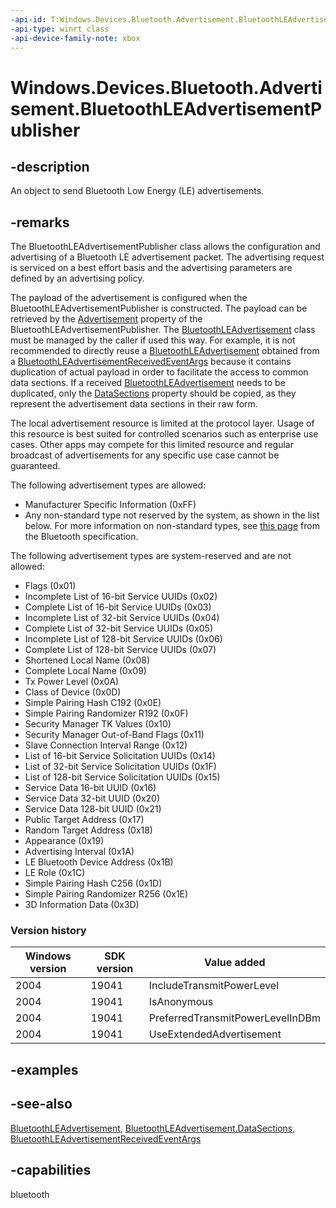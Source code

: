 ```yaml
---
-api-id: T:Windows.Devices.Bluetooth.Advertisement.BluetoothLEAdvertisementPublisher
-api-type: winrt class
-api-device-family-note: xbox
---
```


<!-- Class syntax.
public class BluetoothLEAdvertisementPublisher : Windows.Devices.Bluetooth.Advertisement.IBluetoothLEAdvertisementPublisher
-->

# Windows.Devices.Bluetooth.Advertisement.BluetoothLEAdvertisementPublisher

## -description
An object to send Bluetooth Low Energy (LE) advertisements.

## -remarks
The BluetoothLEAdvertisementPublisher class allows the configuration and advertising of a Bluetooth LE advertisement packet. The advertising request is serviced on a best effort basis and the advertising parameters are defined by an advertising policy.

The payload of the advertisement is configured when the BluetoothLEAdvertisementPublisher is constructed. The payload can be retrieved by the [Advertisement](bluetoothleadvertisementpublisher_advertisement.md) property of the BluetoothLEAdvertisementPublisher. The [BluetoothLEAdvertisement](bluetoothleadvertisement.md) class must be managed by the caller if used this way. For example, it is not recommended to directly reuse a [BluetoothLEAdvertisement](bluetoothleadvertisement.md) obtained from a [BluetoothLEAdvertisementReceivedEventArgs](bluetoothleadvertisementreceivedeventargs.md) because it contains duplication of actual payload in order to facilitate the access to common data sections. If a received [BluetoothLEAdvertisement](bluetoothleadvertisement.md) needs to be duplicated, only the [DataSections](bluetoothleadvertisement_datasections.md) property should be copied, as they represent the advertisement data sections in their raw form.

The local advertisement resource is limited at the protocol layer. Usage of this resource is best suited for controlled scenarios such as enterprise use cases. Other apps may compete for this limited resource and regular broadcast of advertisements for any specific use case cannot be guaranteed.

The following advertisement types are allowed:

+ Manufacturer Specific Information (0xFF)
+ Any non-standard type not reserved by the system, as shown in the list below. For more information on non-standard types, see [this page](https://www.bluetooth.org/specification/assigned-numbers/generic-access-profile) from the Bluetooth specification.

The following advertisement types are system-reserved and are not allowed:

+ Flags (0x01)
+ Incomplete List of 16-bit Service UUIDs (0x02)
+ Complete List of 16-bit Service UUIDs (0x03)
+ Incomplete List of 32-bit Service UUIDs (0x04)
+ Complete List of 32-bit Service UUIDs (0x05)
+ Incomplete List of 128-bit Service UUIDs (0x06)
+ Complete List of 128-bit Service UUIDs (0x07)
+ Shortened Local Name (0x08)
+ Complete Local Name (0x09)
+ Tx Power Level (0x0A)
+ Class of Device (0x0D)
+ Simple Pairing Hash C192 (0x0E)
+ Simple Pairing Randomizer R192 (0x0F)
+ Security Manager TK Values (0x10)
+ Security Manager Out-of-Band Flags (0x11)
+ Slave Connection Interval Range (0x12)
+ List of 16-bit Service Solicitation UUIDs (0x14)
+ List of 32-bit Service Solicitation UUIDs (0x1F)
+ List of 128-bit Service Solicitation UUIDs (0x15)
+ Service Data 16-bit UUID (0x16)
+ Service Data 32-bit UUID (0x20)
+ Service Data 128-bit UUID (0x21)
+ Public Target Address (0x17)
+ Random Target Address (0x18)
+ Appearance (0x19)
+ Advertising Interval (0x1A)
+ LE Bluetooth Device Address (0x1B)
+ LE Role (0x1C)
+ Simple Pairing Hash C256 (0x1D)
+ Simple Pairing Randomizer R256 (0x1E)
+ 3D Information Data (0x3D)

### Version history

| Windows version | SDK version | Value added |
| -- | -- | -- |
| 2004 | 19041 | IncludeTransmitPowerLevel |
| 2004 | 19041 | IsAnonymous |
| 2004 | 19041 | PreferredTransmitPowerLevelInDBm |
| 2004 | 19041 | UseExtendedAdvertisement |

## -examples

## -see-also
[BluetoothLEAdvertisement](bluetoothleadvertisement.md), [BluetoothLEAdvertisement.DataSections](bluetoothleadvertisement_datasections.md), [BluetoothLEAdvertisementReceivedEventArgs](bluetoothleadvertisementreceivedeventargs.md)
## -capabilities
bluetooth
